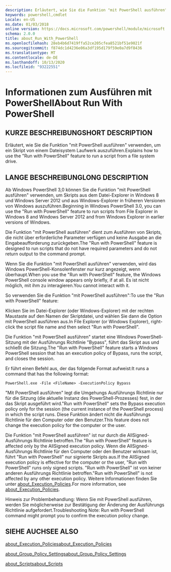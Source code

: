 ```yaml
---
description: Erläutert, wie Sie die Funktion "mit PowerShell ausführen" verwenden, um ein Skript von einem Dateisystem Laufwerk auszuführen.
keywords: powershell,cmdlet
Locale: en-US
ms.date: 01/03/2018
online version: https://docs.microsoft.com/powershell/module/microsoft.powershell.core/about/about_run_with_powershell?view=powershell-5.1&WT.mc_id=ps-gethelp
schema: 2.0.0
title: about_Run_With_PowerShell
ms.openlocfilehash: 28eb4b6d7419ffa52ce205cfea8521bf51e9021f
ms.sourcegitcommit: f874dc1d4236e06a3df195d179f59e0a7d9f8436
ms.translationtype: MT
ms.contentlocale: de-DE
ms.lasthandoff: 10/13/2020
ms.locfileid: "93222551"
---
```

# <a name="about-run-with-powershell"></a><span data-ttu-id="c2f39-104">Informationen zum Ausführen mit PowerShell</span><span class="sxs-lookup"><span data-stu-id="c2f39-104">About Run With PowerShell</span></span>

## <a name="short-description"></a><span data-ttu-id="c2f39-105">KURZE BESCHREIBUNG</span><span class="sxs-lookup"><span data-stu-id="c2f39-105">SHORT DESCRIPTION</span></span>

<span data-ttu-id="c2f39-106">Erläutert, wie Sie die Funktion "mit PowerShell ausführen" verwenden, um ein Skript von einem Dateisystem Laufwerk auszuführen.</span><span class="sxs-lookup"><span data-stu-id="c2f39-106">Explains how to use the "Run with PowerShell" feature to run a script from a file system drive.</span></span>

## <a name="long-description"></a><span data-ttu-id="c2f39-107">LANGE BESCHREIBUNG</span><span class="sxs-lookup"><span data-stu-id="c2f39-107">LONG DESCRIPTION</span></span>

<span data-ttu-id="c2f39-108">Ab Windows PowerShell 3,0 können Sie die Funktion "mit PowerShell ausführen" verwenden, um Skripts aus dem Datei-Explorer in Windows 8 und Windows Server 2012 und aus Windows-Explorer in früheren Versionen von Windows auszuführen.</span><span class="sxs-lookup"><span data-stu-id="c2f39-108">Beginning in Windows PowerShell 3.0, you can use the "Run with PowerShell" feature to run scripts from File Explorer in Windows 8 and Windows Server 2012 and from Windows Explorer in earlier versions of Windows.</span></span>

<span data-ttu-id="c2f39-109">Die Funktion "mit PowerShell ausführen" dient zum Ausführen von Skripts, die nicht über erforderliche Parameter verfügen und keine Ausgabe an die Eingabeaufforderung zurückgeben.</span><span class="sxs-lookup"><span data-stu-id="c2f39-109">The "Run with PowerShell" feature is designed to run scripts that do not have required parameters and do not return output to the command prompt.</span></span>

<span data-ttu-id="c2f39-110">Wenn Sie die Funktion "mit PowerShell ausführen" verwenden, wird das Windows PowerShell-Konsolenfenster nur kurz angezeigt, wenn überhaupt.</span><span class="sxs-lookup"><span data-stu-id="c2f39-110">When you use the "Run with PowerShell" feature, the Windows PowerShell console window appears only briefly, if at all.</span></span> <span data-ttu-id="c2f39-111">Es ist nicht möglich, mit ihm zu interagieren.</span><span class="sxs-lookup"><span data-stu-id="c2f39-111">You cannot interact with it.</span></span>

<span data-ttu-id="c2f39-112">So verwenden Sie die Funktion "mit PowerShell ausführen":</span><span class="sxs-lookup"><span data-stu-id="c2f39-112">To use the "Run with PowerShell" feature:</span></span>

<span data-ttu-id="c2f39-113">Klicken Sie im Datei-Explorer (oder Windows-Explorer) mit der rechten Maustaste auf den Namen der Skriptdatei, und wählen Sie dann die Option mit PowerShell ausführen aus.</span><span class="sxs-lookup"><span data-stu-id="c2f39-113">In File Explorer (or Windows Explorer), right-click the script file name and then select "Run with PowerShell".</span></span>

<span data-ttu-id="c2f39-114">Die Funktion "mit PowerShell ausführen" startet eine Windows PowerShell-Sitzung mit der Ausführungs Richtlinie "Bypass", führt das Skript aus und schließt die Sitzung.</span><span class="sxs-lookup"><span data-stu-id="c2f39-114">The "Run with PowerShell" feature starts a Windows PowerShell session that has an execution policy of Bypass, runs the script, and closes the session.</span></span>

<span data-ttu-id="c2f39-115">Er führt einen Befehl aus, der das folgende Format aufweist:</span><span class="sxs-lookup"><span data-stu-id="c2f39-115">It runs a command that has the following format:</span></span>

```
PowerShell.exe -File <FileName> -ExecutionPolicy Bypass
```

<span data-ttu-id="c2f39-116">"Mit PowerShell ausführen" legt die Umgehungs Ausführungs Richtlinie nur für die Sitzung (die aktuelle Instanz des PowerShell-Prozesses) fest, in der das Skript ausgeführt wird.</span><span class="sxs-lookup"><span data-stu-id="c2f39-116">"Run with PowerShell" sets the Bypass execution policy only for the session (the current instance of the PowerShell process) in which the script runs.</span></span>
<span data-ttu-id="c2f39-117">Diese Funktion ändert nicht die Ausführungs Richtlinie für den Computer oder den Benutzer.</span><span class="sxs-lookup"><span data-stu-id="c2f39-117">This feature does not change the execution policy for the computer or the user.</span></span>

<span data-ttu-id="c2f39-118">Die Funktion "mit PowerShell ausführen" ist nur durch die AllSigned-Ausführungs Richtlinie betroffen.</span><span class="sxs-lookup"><span data-stu-id="c2f39-118">The "Run with PowerShell" feature is affected only by the AllSigned execution policy.</span></span> <span data-ttu-id="c2f39-119">Wenn die AllSigned-Ausführungs Richtlinie für den Computer oder den Benutzer wirksam ist, führt "Run with PowerShell" nur signierte Skripts aus.</span><span class="sxs-lookup"><span data-stu-id="c2f39-119">If the AllSigned execution policy is effective for the computer or the user, "Run with PowerShell" runs only signed scripts.</span></span> <span data-ttu-id="c2f39-120">"Run with PowerShell" ist von keiner anderen Ausführungs Richtlinie betroffen.</span><span class="sxs-lookup"><span data-stu-id="c2f39-120">"Run with PowerShell" is not affected by any other execution policy.</span></span> <span data-ttu-id="c2f39-121">Weitere Informationen finden Sie unter [about_Execution_Policies](about_Execution_Policies.md).</span><span class="sxs-lookup"><span data-stu-id="c2f39-121">For more information, see [about_Execution_Policies](about_Execution_Policies.md).</span></span>

<span data-ttu-id="c2f39-122">Hinweis zur Problembehandlung: Wenn Sie mit PowerShell ausführen, werden Sie möglicherweise zur Bestätigung der Änderung der Ausführungs Richtlinie aufgefordert.</span><span class="sxs-lookup"><span data-stu-id="c2f39-122">Troubleshooting Note: Run with PowerShell command might prompt you to confirm the execution policy change.</span></span>

## <a name="see-also"></a><span data-ttu-id="c2f39-123">SIEHE AUCH</span><span class="sxs-lookup"><span data-stu-id="c2f39-123">SEE ALSO</span></span>

[<span data-ttu-id="c2f39-124">about_Execution_Policies</span><span class="sxs-lookup"><span data-stu-id="c2f39-124">about_Execution_Policies</span></span>](about_Execution_Policies.md)

[<span data-ttu-id="c2f39-125">about_Group_Policy_Settings</span><span class="sxs-lookup"><span data-stu-id="c2f39-125">about_Group_Policy_Settings</span></span>](about_Group_Policy_Settings.md)

[<span data-ttu-id="c2f39-126">about_Scripts</span><span class="sxs-lookup"><span data-stu-id="c2f39-126">about_Scripts</span></span>](about_Scripts.md)
